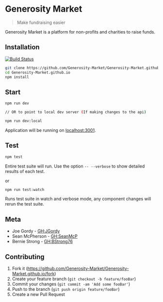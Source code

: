 
# Generosity Market

> Make fundraising easier

Generosity Market is a platform for non-profits and charities to raise funds.

## Installation

[![Build Status](https://app.travis-ci.com/Generosity-Market/Generosity-Market.github.io.svg?branch=master)](https://app.travis-ci.com/Generosity-Market/Generosity-Market.github.io)

```sh
git clone https://github.com/Generosity-Market/Generosity-Market.github.io.git
cd Generosity-Market.github.io
npm install
```

## Start

```sh
npm run dev

// OR to point to local dev server (If making changes to the api)

npm run dev:local
```

Application will be running on [localhost:3001](http://localhost:3001).

## Test

```sh
npm test
```

Entire test suite will run.
Use the option `-- --verbose` to show detailed results of each test.

or

```sh
npm run test:watch
```

Runs test suite in watch and verbose mode, any component changes will rerun the test suite.

## Meta

* Joe Gordy - [GH:JGordy](https://github.com/jgordy)
* Sean McPherson - [GH:SeanMcP](https://github.com/seanmcp)
* Bernie Strong - [GH:BStrong76](https://github.com/bstrong76)

## Contributing

1. Fork it (<https://github.com/Generosity-Market/Generosity-Market.github.io/fork>)
2. Create your feature branch (`git checkout -b feature/fooBar`)
3. Commit your changes (`git commit -am 'Add some fooBar'`)
4. Push to the branch (`git push origin feature/fooBar`)
5. Create a new Pull Request
